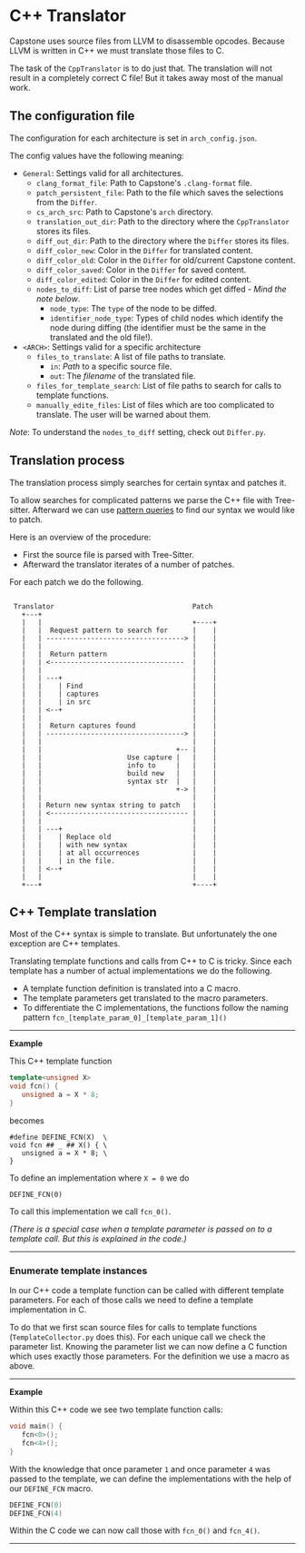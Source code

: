 # C++ Translator

Capstone uses source files from LLVM to disassemble opcodes.
Because LLVM is written in C++ we must translate those files to C.

The task of the `CppTranslator` is to do just that.
The translation will not result in a completely correct C file! But it takes away most of the manual work.

## The configuration file

The configuration for each architecture is set in `arch_config.json`.

The config values have the following meaning:

- `General`: Settings valid for all architectures.
   - `clang_format_file`: Path to Capstone's `.clang-format` file.
   - `patch_persistent_file`: Path to the file which saves the selections from the `Differ`.
   - `cs_arch_src`: Path to Capstone's `arch` directory.
   - `translation_out_dir`: Path to the directory where the `CppTranslator` stores its files.
   - `diff_out_dir`: Path to the directory where the `Differ` stores its files.
   - `diff_color_new`: Color in the `Differ` for translated content.
   - `diff_color_old`: Color in the `Differ` for old/current Capstone content.
   - `diff_color_saved`: Color in the `Differ` for saved content.
   - `diff_color_edited`: Color in the `Differ` for edited content.
   - `nodes_to_diff`: List of parse tree nodes which get diffed - *Mind the note below*.
      - `node_type`: The `type` of the node to be diffed.
      - `identifier_node_type`: Types of child nodes which identify the node during diffing (the identifier must be the same in the translated and the old file!).
- `<ARCH>`: Settings valid for a specific architecture
   - `files_to_translate`: A list of file paths to translate.
      - `in`: *Path* to a specific source file.
      - `out`: The *filename* of the translated file.
   - `files_for_template_search`: List of file paths to search for calls to template functions.
   - `manually_edite_files`: List of files which are too complicated to translate. The user will be warned about them.

_Note_: To understand the `nodes_to_diff` setting, check out `Differ.py`.

## Translation process

The translation process simply searches for certain syntax and patches it.

To allow searches for complicated patterns we parse the C++ file with Tree-sitter.
Afterward we can use [pattern queries](https://tree-sitter.github.io/tree-sitter/using-parsers#pattern-matching-with-queries)
to find our syntax we would like to patch.

Here is an overview of the procedure:

- First the source file is parsed with Tree-Sitter.
- Afterward the translator iterates of a number of patches.

For each patch we do the following.

```

 Translator                                  Patch
   +---+
   |   |                                     +----+
   |   |  Request pattern to search for      |    |
   |   | ----------------------------------> |    |
   |   |                                     |    |
   |   |  Return pattern                     |    |
   |   | <---------------------------------  |    |
   |   |                                     |    |
   |   | ---+                                |    |
   |   |    | Find                           |    |
   |   |    | captures                       |    |
   |   |    | in src                         |    |
   |   | <--+                                |    |
   |   |                                     |    |
   |   |  Return captures found              |    |
   |   | ----------------------------------> |    |
   |   |                                     |    |
   |   |                                 +-- |    |
   |   |                     Use capture |   |    |
   |   |                     info to     |   |    |
   |   |                     build new   |   |    |
   |   |                     syntax str  |   |    |
   |   |                                 +-> |    |
   |   |                                     |    |
   |   | Return new syntax string to patch   |    |
   |   | <---------------------------------- |    |
   |   |                                     |    |
   |   | ---+                                |    |
   |   |    | Replace old                    |    |
   |   |    | with new syntax                |    |
   |   |    | at all occurrences             |    |
   |   |    | in the file.                   |    |
   |   | <--+                                |    |
   |   |                                     |    |
   +---+                                     +----+
```

## C++ Template translation

Most of the C++ syntax is simple to translate. But unfortunately the one exception are C++ templates.

Translating template functions and calls from C++ to C is tricky.
Since each template has a number of actual implementations we do the following.

- A template function definition is translated into a C macro.
- The template parameters get translated to the macro parameters.
- To differentiate the C implementations, the functions follow the naming pattern `fcn_[template_param_0]_[template_param_1]()`

<hr>

**Example**

This C++ template function

```cpp
template<unsigned X>
void fcn() {
   unsigned a = X * 8;
}
```
becomes
```
#define DEFINE_FCN(X)  \
void fcn ## _ ## X() { \
   unsigned a = X * 8; \
}
```
To define an implementation where `X = 0` we do
```
DEFINE_FCN(0)
```
To call this implementation we call `fcn_0()`.

_(There is a special case when a template parameter is passed on to a template call. But this is explained in the code.)_
<hr>

### Enumerate template instances

In our C++ code a template function can be called with different template parameters.
For each of those calls we need to define a template implementation in C.

To do that we first scan source files for calls to template functions (`TemplateCollector.py` does this).
For each unique call we check the parameter list.
Knowing the parameter list we can now define a C function which uses exactly those parameters.
For the definition we use a macro as above.

<hr>

**Example**

Within this C++ code we see two template function calls:

```cpp
void main() {
   fcn<0>();
   fcn<4>();
}
```
With the knowledge that once parameter `1` and once parameter `4` was passed to the template,
we can define the implementations with the help of our `DEFINE_FCN` macro.
```c
DEFINE_FCN(0)
DEFINE_FCN(4)
```

Within the C code we can now call those with `fcn_0()` and `fcn_4()`.
<hr>
